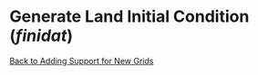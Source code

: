 # Generate Land Initial Condition (*finidat*)

[Back to Adding Support for New Grids](../adding-grid-support-step-by-step-guide.md)
